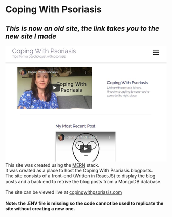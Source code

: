# Coping With Psoriasis
## _This is now an old site, the link takes you to the new site I made_
<img src="https://github.com/DylanBarratt/CopingWithPsoriasis/blob/main/main.jfif" alt="post"/>
This site was created using the <a href="https://www.mongodb.com/mern-stack">MERN</a> stack. <br />
It was created as a place to host the Coping With Psoriasis blogposts. <br />
The site consists of a front-end (Written in ReactJS) to display the blog posts and a back end to retrive the blog posts from a MongoDB database. <br />
<br />
The site can be viewed live at <a href="https://copingwithpsoriasis.com/">copingwithpsoriasis.com</a> <br />
<br />
<b> Note: the .ENV file is missing so the code cannot be used to replicate the site without creating a new one. </b>
